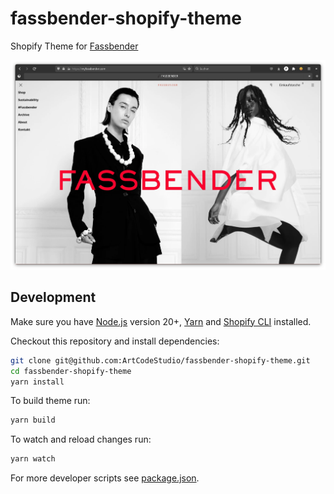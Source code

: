 # fassbender-shopify-theme
Shopify Theme for [Fassbender](https://myfassbender.com/)

![Screenshot of the theme](screenshot.png "Screenshot of the theme")

## Development

Make sure you have [Node.js](https://nodejs.org/en/) version 20+, [Yarn](https://yarnpkg.com/) and [Shopify CLI](https://shopify.dev/docs/themes/tools/cli/install) installed.

Checkout this repository and install dependencies:

```bash
git clone git@github.com:ArtCodeStudio/fassbender-shopify-theme.git
cd fassbender-shopify-theme
yarn install
```

To build theme run:

```bash
yarn build
```

To watch and reload changes run:

```bash
yarn watch
```

For more developer scripts see [package.json](package.json).